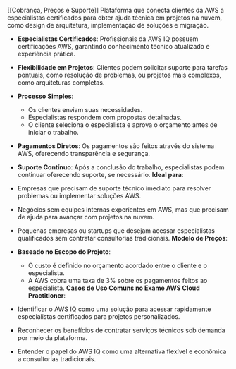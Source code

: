 [[Cobrança, Preços e Suporte]]
Plataforma que conecta clientes da AWS a especialistas certificados para obter ajuda técnica em projetos na nuvem, como design de arquitetura, implementação de soluções e migração.

- **Especialistas Certificados**: Profissionais da AWS IQ possuem certificações AWS, garantindo conhecimento técnico atualizado e experiência prática.
- **Flexibilidade em Projetos**: Clientes podem solicitar suporte para tarefas pontuais, como resolução de problemas, ou projetos mais complexos, como arquiteturas completas.
- **Processo Simples**:
    - Os clientes enviam suas necessidades.
    - Especialistas respondem com propostas detalhadas.
    - O cliente seleciona o especialista e aprova o orçamento antes de iniciar o trabalho.
- **Pagamentos Diretos**: Os pagamentos são feitos através do sistema AWS, oferecendo transparência e segurança.
- **Suporte Contínuo**: Após a conclusão do trabalho, especialistas podem continuar oferecendo suporte, se necessário.
**Ideal para**:

- Empresas que precisam de suporte técnico imediato para resolver problemas ou implementar soluções AWS.
- Negócios sem equipes internas experientes em AWS, mas que precisam de ajuda para avançar com projetos na nuvem.
- Pequenas empresas ou startups que desejam acessar especialistas qualificados sem contratar consultorias tradicionais.
**Modelo de Preços**:

- **Baseado no Escopo do Projeto**:
    - O custo é definido no orçamento acordado entre o cliente e o especialista.
    - A AWS cobra uma taxa de 3% sobre os pagamentos feitos ao especialista.
**Casos de Uso Comuns no Exame AWS Cloud Practitioner**:

- Identificar o AWS IQ como uma solução para acessar rapidamente especialistas certificados para projetos personalizados.
- Reconhecer os benefícios de contratar serviços técnicos sob demanda por meio da plataforma.
- Entender o papel do AWS IQ como uma alternativa flexível e econômica a consultorias tradicionais.